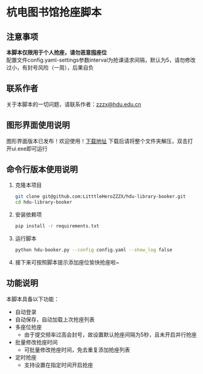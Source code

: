 # 杭电图书馆抢座脚本


## 注意事项

**本脚本仅限用于个人抢座，请勿恶意囤座位**  
配置文件config.yaml-settings参数interval为抢课请求间隔，默认为5，请勿修改过小，有封号风险（一周），后果自负

## 联系作者

关于本脚本的一切问题，请联系作者：[zzzx@hdu.edu.cn](mailto:zzzx@hdu.edu.cn)

## 图形界面使用说明
图形界面版本已发布！欢迎使用！[下载地址](https://github.com/LitttleHeroZZZX/hdu-library-booker/releases/tag/v1.0)
下载后请将整个文件夹解压，双击打开ui.exe即可运行

## 命令行版本使用说明

1. 克隆本项目

    ```bash
    git clone git@github.com:LitttleHeroZZZX/hdu-library-booker.git
    cd hdu-library-booker
    ```

2. 安装依赖项

    ```bash
    pip install -r requirements.txt
    ```

3. 运行脚本

    ```bash
    python hdu-booker.py --config config.yaml --show_log false
    ```

4. 接下来可按照脚本提示添加座位愉快抢座啦~

## 功能说明

本脚本具备以下功能：

* 自动登录
* 自动保存，自动加载上次抢座列表
* 多座位抢座
  * 由于提交频率过高会封号，故设置默认抢座间隔为5秒，且未开启并行抢座
* 批量修改抢座时间
  * 可批量修改抢座时间，免去重复添加抢座列表
* 定时抢座
  * 支持设置在指定时间开启抢座



